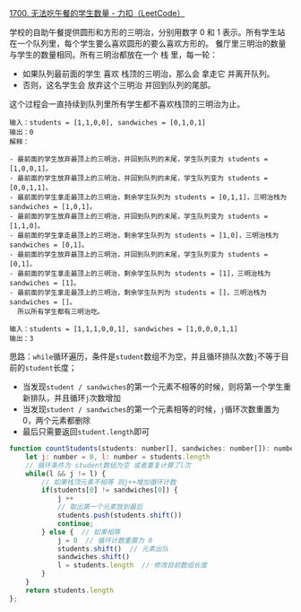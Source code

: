 [1700. 无法吃午餐的学生数量 - 力扣（LeetCode）](https://leetcode.cn/problems/number-of-students-unable-to-eat-lunch/)

学校的自助午餐提供圆形和方形的三明治，分别用数字 0 和 1 表示。所有学生站在一个队列里，每个学生要么喜欢圆形的要么喜欢方形的。
餐厅里三明治的数量与学生的数量相同。所有三明治都放在一个 栈 里，每一轮：

* 如果队列最前面的学生 喜欢 栈顶的三明治，那么会 拿走它 并离开队列。
* 否则，这名学生会 放弃这个三明治 并回到队列的尾部。

这个过程会一直持续到队列里所有学生都不喜欢栈顶的三明治为止。

```
输入：students = [1,1,0,0], sandwiches = [0,1,0,1]
输出：0 
解释：

- 最前面的学生放弃最顶上的三明治，并回到队列的末尾，学生队列变为 students = [1,0,0,1]。
- 最前面的学生放弃最顶上的三明治，并回到队列的末尾，学生队列变为 students = [0,0,1,1]。
- 最前面的学生拿走最顶上的三明治，剩余学生队列为 students = [0,1,1]，三明治栈为 sandwiches = [1,0,1]。
- 最前面的学生放弃最顶上的三明治，并回到队列的末尾，学生队列变为 students = [1,1,0]。
- 最前面的学生拿走最顶上的三明治，剩余学生队列为 students = [1,0]，三明治栈为 sandwiches = [0,1]。
- 最前面的学生放弃最顶上的三明治，并回到队列的末尾，学生队列变为 students = [0,1]。
- 最前面的学生拿走最顶上的三明治，剩余学生队列为 students = [1]，三明治栈为 sandwiches = [1]。
- 最前面的学生拿走最顶上的三明治，剩余学生队列为 students = []，三明治栈为 sandwiches = []。
  所以所有学生都有三明治吃。
  
输入：students = [1,1,1,0,0,1], sandwiches = [1,0,0,0,1,1]
输出：3
```

思路：`while`循环遍历，条件是`student`数组不为空，并且循环排队次数`j`不等于目前的`student`长度；

* 当发现`student / sandwiches`的第一个元素不相等的时候，则将第一个学生重新排队，并且循环`j`次数增加
* 当发现`student / sandwiches`的第一个元素相等的时候，`j`循环次数重置为0，两个元素都删除
* 最后只需要返回`student.length`即可

```js
function countStudents(students: number[], sandwiches: number[]): number {
    let j: number = 0, l: number = students.length
    // 循环条件为 student数组为空 或者重复计算了l次
    while(l && j != l) {
        // 如果栈顶元素不相等 则j++增加循环计数
        if(students[0] != sandwiches[0]) {
            j ++
            // 取出第一个元素放到最后
            students.push(students.shift())
            continue;
        } else {  // 如果相等
            j = 0  // 循环计数重置为 0
            students.shift()  // 元素出队
            sandwiches.shift()
          	l = students.length  // 修改目前数组长度
        }
    }
    return students.length
};
```

